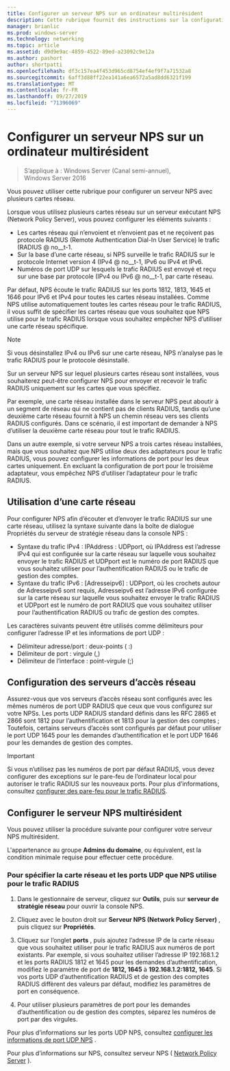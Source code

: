 ```yaml
---
title: Configurer un serveur NPS sur un ordinateur multirésident
description: Cette rubrique fournit des instructions sur la configuration d’un serveur avec plusieurs cartes réseau qui exécutent le serveur de stratégie réseau dans Windows Server 2016.
manager: brianlic
ms.prod: windows-server
ms.technology: networking
ms.topic: article
ms.assetid: d9d9e9ac-4859-4522-89ed-a23092c9e12a
ms.author: pashort
author: shortpatti
ms.openlocfilehash: df3c157ea4f453d965cd8754ef4ef9f7a71532a8
ms.sourcegitcommit: 6aff3d88ff22ea141a6ea6572a5ad8dd6321f199
ms.translationtype: MT
ms.contentlocale: fr-FR
ms.lasthandoff: 09/27/2019
ms.locfileid: "71396069"
---
```

# <a name="configure-nps-on-a-multihomed-computer"></a>Configurer un serveur NPS sur un ordinateur multirésident

>S’applique à : Windows Server (Canal semi-annuel), Windows Server 2016

Vous pouvez utiliser cette rubrique pour configurer un serveur NPS avec plusieurs cartes réseau.

Lorsque vous utilisez plusieurs cartes réseau sur un serveur exécutant NPS (Network Policy Server), vous pouvez configurer les éléments suivants :

- Les cartes réseau qui n’envoient et n’envoient pas et ne reçoivent pas protocole RADIUS (Remote Authentication Dial-In User Service) le trafic \(RADIUS @ no__t-1.
- Sur la base d’une carte réseau, si NPS surveille le trafic RADIUS sur le protocole Internet version 4 \(IPv4 @ no__t-1, IPv6 ou IPv4 et IPv6.
- Numéros de port UDP sur lesquels le trafic RADIUS est envoyé et reçu sur une base par protocole \(IPv4 ou IPv6 @ no__t-1, par carte réseau.

Par défaut, NPS écoute le trafic RADIUS sur les ports 1812, 1813, 1645 et 1646 pour IPv6 et IPv4 pour toutes les cartes réseau installées. Comme NPS utilise automatiquement toutes les cartes réseau pour le trafic RADIUS, il vous suffit de spécifier les cartes réseau que vous souhaitez que NPS utilise pour le trafic RADIUS lorsque vous souhaitez empêcher NPS d’utiliser une carte réseau spécifique.

>[!NOTE]
>Si vous désinstallez IPv4 ou IPv6 sur une carte réseau, NPS n’analyse pas le trafic RADIUS pour le protocole désinstallé.

Sur un serveur NPS sur lequel plusieurs cartes réseau sont installées, vous souhaiterez peut-être configurer NPS pour envoyer et recevoir le trafic RADIUS uniquement sur les cartes que vous spécifiez.

Par exemple, une carte réseau installée dans le serveur NPS peut aboutir à un segment de réseau qui ne contient pas de clients RADIUS, tandis qu’une deuxième carte réseau fournit à NPS un chemin réseau vers ses clients RADIUS configurés. Dans ce scénario, il est important de demander à NPS d’utiliser la deuxième carte réseau pour tout le trafic RADIUS.

Dans un autre exemple, si votre serveur NPS a trois cartes réseau installées, mais que vous souhaitez que NPS utilise deux des adaptateurs pour le trafic RADIUS, vous pouvez configurer les informations de port pour les deux cartes uniquement. En excluant la configuration de port pour le troisième adaptateur, vous empêchez NPS d’utiliser l’adaptateur pour le trafic RADIUS.

## <a name="using-a-network-adapter"></a>Utilisation d’une carte réseau

Pour configurer NPS afin d’écouter et d’envoyer le trafic RADIUS sur une carte réseau, utilisez la syntaxe suivante dans la boîte de dialogue Propriétés du serveur de stratégie réseau dans la console NPS :

- Syntaxe du trafic IPv4 : IPAddress : UDPport, où IPAddress est l’adresse IPv4 qui est configurée sur la carte réseau sur laquelle vous souhaitez envoyer le trafic RADIUS et UDPport est le numéro de port RADIUS que vous souhaitez utiliser pour l’authentification RADIUS ou le trafic de gestion des comptes.
- Syntaxe du trafic IPv6 : [Adresseipv6] : UDPport, où les crochets autour de Adresseipv6 sont requis, Adresseipv6 est l’adresse IPv6 configurée sur la carte réseau sur laquelle vous souhaitez envoyer le trafic RADIUS et UDPport est le numéro de port RADIUS que vous souhaitez utiliser pour l’authentification RADIUS ou trafic de gestion des comptes.

Les caractères suivants peuvent être utilisés comme délimiteurs pour configurer l’adresse IP et les informations de port UDP :

- Délimiteur adresse/port : deux-points ( :)
- Délimiteur de port : virgule (,)
- Délimiteur de l’interface : point-virgule (;)

## <a name="configuring-network-access-servers"></a>Configuration des serveurs d’accès réseau

Assurez-vous que vos serveurs d’accès réseau sont configurés avec les mêmes numéros de port UDP RADIUS que ceux que vous configurez sur votre NPSs. Les ports UDP RADIUS standard définis dans les RFC 2865 et 2866 sont 1812 pour l’authentification et 1813 pour la gestion des comptes ; Toutefois, certains serveurs d’accès sont configurés par défaut pour utiliser le port UDP 1645 pour les demandes d’authentification et le port UDP 1646 pour les demandes de gestion des comptes.

>[!IMPORTANT]
>Si vous n’utilisez pas les numéros de port par défaut RADIUS, vous devez configurer des exceptions sur le pare-feu de l’ordinateur local pour autoriser le trafic RADIUS sur les nouveaux ports. Pour plus d’informations, consultez [configurer des pare-feu pour le trafic RADIUS](nps-firewalls-configure.md).

## <a name="configure-the-multihomed-nps"></a>Configurer le serveur NPS multirésident

Vous pouvez utiliser la procédure suivante pour configurer votre serveur NPS multirésident.

L'appartenance au groupe **Admins du domaine**, ou équivalent, est la condition minimale requise pour effectuer cette procédure.

### <a name="to-specify-the-network-adapter-and-udp-ports-that-nps-uses-for-radius-traffic"></a>Pour spécifier la carte réseau et les ports UDP que NPS utilise pour le trafic RADIUS

1. Dans le gestionnaire de serveur, cliquez sur **Outils**, puis sur **serveur de stratégie réseau** pour ouvrir la console NPS.

2. Cliquez avec le bouton droit sur **Serveur NPS (Network Policy Server)** , puis cliquez sur **Propriétés**.

3. Cliquez sur l’onglet **ports** , puis ajoutez l’adresse IP de la carte réseau que vous souhaitez utiliser pour le trafic RADIUS aux numéros de port existants. Par exemple, si vous souhaitez utiliser l’adresse IP 192.168.1.2 et les ports RADIUS 1812 et 1645 pour les demandes d’authentification, modifiez le paramètre de port de **1812, 1645** à **192.168.1.2:1812, 1645**. Si vos ports UDP d’authentification RADIUS et de gestion des comptes RADIUS diffèrent des valeurs par défaut, modifiez les paramètres de port en conséquence.

4. Pour utiliser plusieurs paramètres de port pour les demandes d’authentification ou de gestion des comptes, séparez les numéros de port par des virgules.

Pour plus d’informations sur les ports UDP NPS, consultez [configurer les informations de port UDP NPS](nps-udp-ports-configure.md) .


Pour plus d’informations sur NPS, consultez serveur NPS ( [Network Policy Server](nps-top.md) ).

